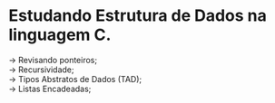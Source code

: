 # Estudando Estrutura de Dados na linguagem C.


-> Revisando ponteiros;
<br> -> Recursividade;
<br> -> Tipos Abstratos de Dados (TAD);
<br> -> Listas Encadeadas;
